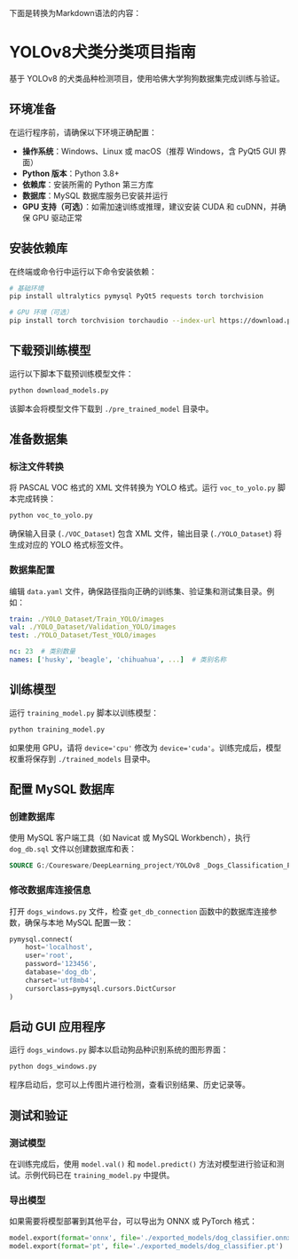 下面是转换为Markdown语法的内容：

# YOLOv8犬类分类项目指南

基于 YOLOv8 的犬类品种检测项目，使用哈佛大学狗狗数据集完成训练与验证。

## 环境准备

在运行程序前，请确保以下环境正确配置：

- **操作系统**：Windows、Linux 或 macOS（推荐 Windows，含 PyQt5 GUI 界面）
- **Python 版本**：Python 3.8+
- **依赖库**：安装所需的 Python 第三方库
- **数据库**：MySQL 数据库服务已安装并运行
- **GPU 支持（可选）**：如需加速训练或推理，建议安装 CUDA 和 cuDNN，并确保 GPU 驱动正常

## 安装依赖库

在终端或命令行中运行以下命令安装依赖：

```bash
# 基础环境
pip install ultralytics pymysql PyQt5 requests torch torchvision

# GPU 环境（可选）
pip install torch torchvision torchaudio --index-url https://download.pytorch.org/whl/cu124
```

## 下载预训练模型

运行以下脚本下载预训练模型文件：

```bash
python download_models.py
```

该脚本会将模型文件下载到 `./pre_trained_model` 目录中。

## 准备数据集

### 标注文件转换

将 PASCAL VOC 格式的 XML 文件转换为 YOLO 格式。运行 `voc_to_yolo.py` 脚本完成转换：

```bash
python voc_to_yolo.py
```

确保输入目录 (`./VOC_Dataset`) 包含 XML 文件，输出目录 (`./YOLO_Dataset`) 将生成对应的 YOLO 格式标签文件。

### 数据集配置

编辑 `data.yaml` 文件，确保路径指向正确的训练集、验证集和测试集目录。例如：

```yaml
train: ./YOLO_Dataset/Train_YOLO/images
val: ./YOLO_Dataset/Validation_YOLO/images
test: ./YOLO_Dataset/Test_YOLO/images

nc: 23  # 类别数量
names: ['husky', 'beagle', 'chihuahua', ...]  # 类别名称
```

## 训练模型

运行 `training_model.py` 脚本以训练模型：

```bash
python training_model.py
```

如果使用 GPU，请将 `device='cpu'` 修改为 `device='cuda'`。训练完成后，模型权重将保存到 `./trained_models` 目录中。

## 配置 MySQL 数据库

### 创建数据库

使用 MySQL 客户端工具（如 Navicat 或 MySQL Workbench），执行 `dog_db.sql` 文件以创建数据库和表：

```sql
SOURCE G:/Couresware/DeepLearning_project/YOLOv8 _Dogs_Classification_Project/YOLOv8 _Dogs_classification/dog_db.sql;
```

### 修改数据库连接信息

打开 `dogs_windows.py` 文件，检查 `get_db_connection` 函数中的数据库连接参数，确保与本地 MySQL 配置一致：

```python
pymysql.connect(
    host='localhost',
    user='root',
    password='123456',
    database='dog_db',
    charset='utf8mb4',
    cursorclass=pymysql.cursors.DictCursor
)
```

## 启动 GUI 应用程序

运行 `dogs_windows.py` 脚本以启动狗品种识别系统的图形界面：

```bash
python dogs_windows.py
```

程序启动后，您可以上传图片进行检测，查看识别结果、历史记录等。

## 测试和验证

### 测试模型

在训练完成后，使用 `model.val()` 和 `model.predict()` 方法对模型进行验证和测试。示例代码已在 `training_model.py` 中提供。

### 导出模型

如果需要将模型部署到其他平台，可以导出为 ONNX 或 PyTorch 格式：

```python
model.export(format='onnx', file='./exported_models/dog_classifier.onnx')
model.export(format='pt', file='./exported_models/dog_classifier.pt')
```
